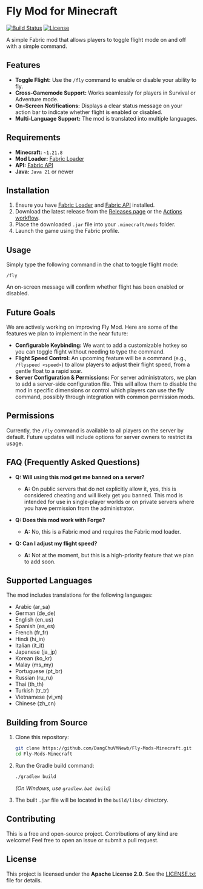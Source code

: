 # Fly Mod for Minecraft

[![Build Status](https://github.com/DangChuVMNewb/Fly-Mods-Minecraft/actions/workflows/main.yml/badge.svg)](https://github.com/DangChuVMNewb/Fly-Mods-Minecraft/actions/workflows/main.yml)
[![License](https://img.shields.io/badge/License-Apache_2.0-blue.svg)](https://opensource.org/licenses/Apache-2.0)

A simple Fabric mod that allows players to toggle flight mode on and off with a simple command.

## Features

*   **Toggle Flight:** Use the `/fly` command to enable or disable your ability to fly.
*   **Cross-Gamemode Support:** Works seamlessly for players in Survival or Adventure mode.
*   **On-Screen Notifications:** Displays a clear status message on your action bar to indicate whether flight is enabled or disabled.
*   **Multi-Language Support:** The mod is translated into multiple languages.

## Requirements

*   **Minecraft:** `~1.21.8`
*   **Mod Loader:** [Fabric Loader](https://fabricmc.net/use/)
*   **API:** [Fabric API](https://www.curseforge.com/minecraft/mc-mods/fabric-api)
*   **Java:** `Java 21` or newer

## Installation

1.  Ensure you have [Fabric Loader](https://fabricmc.net/use/) and [Fabric API](https://www.curseforge.com/minecraft/mc-mods/fabric-api) installed.
2.  Download the latest release from the [Releases page](https://github.com/DangChuVMNewb/Fly-Mods-Minecraft/releases) or the [Actions workflow](https://nightly.link/DangChuVMNewb/Fly-Mods-Minecraft/workflows/build/main).
3.  Place the downloaded `.jar` file into your `.minecraft/mods` folder.
4.  Launch the game using the Fabric profile.

## Usage

Simply type the following command in the chat to toggle flight mode:

```
/fly
```

An on-screen message will confirm whether flight has been enabled or disabled.

## Future Goals

We are actively working on improving Fly Mod. Here are some of the features we plan to implement in the near future:

*   **Configurable Keybinding:** We want to add a customizable hotkey so you can toggle flight without needing to type the command.
*   **Flight Speed Control:** An upcoming feature will be a command (e.g., `/flyspeed <speed>`) to allow players to adjust their flight speed, from a gentle float to a rapid soar.
*   **Server Configuration & Permissions:** For server administrators, we plan to add a server-side configuration file. This will allow them to disable the mod in specific dimensions or control which players can use the fly command, possibly through integration with common permission mods.

## Permissions

Currently, the `/fly` command is available to all players on the server by default. Future updates will include options for server owners to restrict its usage.

## FAQ (Frequently Asked Questions)

*   **Q: Will using this mod get me banned on a server?**
    *   **A:** On public servers that do not explicitly allow it, yes, this is considered cheating and will likely get you banned. This mod is intended for use in single-player worlds or on private servers where you have permission from the administrator.

*   **Q: Does this mod work with Forge?**
    *   **A:** No, this is a Fabric mod and requires the Fabric mod loader.

*   **Q: Can I adjust my flight speed?**
    *   **A:** Not at the moment, but this is a high-priority feature that we plan to add soon.

## Supported Languages

The mod includes translations for the following languages:

- Arabic (ar_sa)
- German (de_de)
- English (en_us)
- Spanish (es_es)
- French (fr_fr)
- Hindi (hi_in)
- Italian (it_it)
- Japanese (ja_jp)
- Korean (ko_kr)
- Malay (ms_my)
- Portuguese (pt_br)
- Russian (ru_ru)
- Thai (th_th)
- Turkish (tr_tr)
- Vietnamese (vi_vn)
- Chinese (zh_cn)

## Building from Source

1.  Clone this repository:
    ```sh
    git clone https://github.com/DangChuVMNewb/Fly-Mods-Minecraft.git
    cd Fly-Mods-Minecraft
    ```
2.  Run the Gradle build command:
    ```sh
    ./gradlew build
    ```
    *(On Windows, use `gradlew.bat build`)*

3.  The built `.jar` file will be located in the `build/libs/` directory.

## Contributing

This is a free and open-source project. Contributions of any kind are welcome! Feel free to open an issue or submit a pull request.

## License

This project is licensed under the **Apache License 2.0**. See the [LICENSE.txt](LICENSE.txt) file for details.
